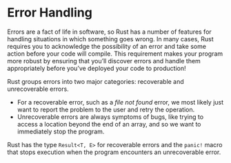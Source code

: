 # Error Handling

Errors are a fact of life in software, so Rust has a number of features for handling situations in which something goes wrong. In many cases, Rust requires you to acknowledge the possibility of an error and take some action before your code will compile. This requirement makes your program more robust by ensuring that you’ll discover errors and handle them appropriately before you’ve deployed your code to production!

Rust groups errors into two major categories: recoverable and unrecoverable errors. 

- For a recoverable error, such as a *file not found* error, we most likely just want to report the problem to the user and retry the operation. 
- Unrecoverable errors are always symptoms of bugs, like trying to access a location beyond the end of an array, and so we want to immediately stop the program.

Rust has the type `Result<T, E>` for recoverable errors and the `panic!` macro that stops execution when the program encounters an unrecoverable error. 